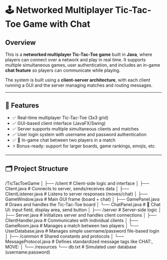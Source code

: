 # 🕹️ Networked Multiplayer Tic-Tac-Toe Game with Chat

## Overview

This is a **networked multiplayer Tic-Tac-Toe game** built in **Java**, where players can connect over a network and play in real time. It supports multiple simultaneous games, user authentication, and includes an in-game **chat feature** so players can communicate while playing.

The system is built using a **client-server architecture**, with each client running a GUI and the server managing matches and routing messages.

---

## 🎯 Features

- ✅ Real-time multiplayer Tic-Tac-Toe (3x3 grid)
- ✅ GUI-based client interface (JavaFX/Swing)
- ✅ Server supports multiple simultaneous clients and matches
- ✅ User login system with username and password authentication
- ✅ 🔸 In-game chat between two players in a match 
- ⚡ Bonus-ready: support for larger boards, game rankings, emojis, etc.

---

## 🗂️ Project Structure

/TicTacToeGame
│ 
├── /client                      # Client-side logic and interface
│   ├── Client.java              # Connects to server, sends/receives data
│   ├── ClientListener.java      # Listens to server responses (moves/chat)
│   ├── GameWindow.java          # Main GUI frame (board + chat)
│   ├── GamePanel.java           # Draws and handles the Tic-Tac-Toe board
│   └── ChatPanel.java           # 🔸 Chat UI: input field, display area, send button
│
├── /server                      # Server-side logic
│   ├── Server.java              # Initializes server and handles client connections
│   ├── ClientHandler.java       # Communicates with individual clients
│   ├── GameRoom.java            # Manages a match between two players
│   └── UserDatabase.java        # Manages simple username/password file-based login
│
├── /common                      # Shared constants and protocols
│   └── MessageProtocol.java     # Defines standardized message tags like CHAT:, MOVE:
│
└── /resources
    └── db.txt                   # Simulated user database (username:password)
